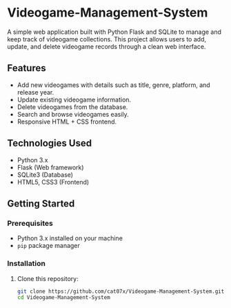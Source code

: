 # Videogame-Management-System

A simple web application built with Python Flask and SQLite to manage and keep track of videogame collections. This project allows users to add, update, and delete videogame records through a clean web interface.

## Features

- Add new videogames with details such as title, genre, platform, and release year.
- Update existing videogame information.
- Delete videogames from the database.
- Search and browse videogames easily.
- Responsive HTML + CSS frontend.

## Technologies Used

- Python 3.x
- Flask (Web framework)
- SQLite3 (Database)
- HTML5, CSS3 (Frontend)

## Getting Started

### Prerequisites

- Python 3.x installed on your machine
- `pip` package manager

### Installation

1. Clone this repository:

   ```bash
   git clone https://github.com/cat07x/Videogame-Management-System.git
   cd Videogame-Management-System
